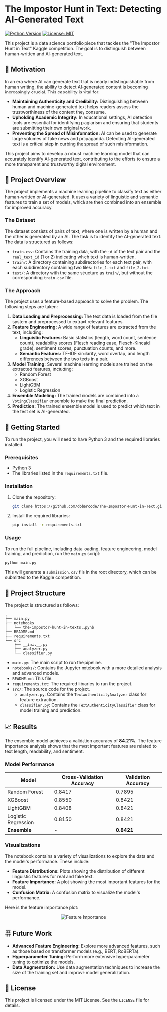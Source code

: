 # The Impostor Hunt in Text: Detecting AI-Generated Text

[![Python Version](https://img.shields.io/badge/python-3.9-blue.svg)](https://www.python.org/downloads/release/python-390/)
[![License: MIT](https://img.shields.io/badge/License-MIT-yellow.svg)](https://opensource.org/licenses/MIT)

This project is a data science portfolio piece that tackles the "The Impostor Hunt in Text" Kaggle competition. The goal is to distinguish between human-written and AI-generated text.

## 🎯 Motivation

In an era where AI can generate text that is nearly indistinguishable from human writing, the ability to detect AI-generated content is becoming increasingly crucial. This capability is vital for:

*   **Maintaining Authenticity and Credibility:** Distinguishing between human and machine-generated text helps readers assess the trustworthiness of the content they consume.
*   **Upholding Academic Integrity:** In educational settings, AI detection tools are essential for identifying plagiarism and ensuring that students are submitting their own original work.
*   **Preventing the Spread of Misinformation:** AI can be used to generate large volumes of fake news and propaganda. Detecting AI-generated text is a critical step in curbing the spread of such misinformation.

This project aims to develop a robust machine learning model that can accurately identify AI-generated text, contributing to the efforts to ensure a more transparent and trustworthy digital environment.

## 📖 Project Overview

The project implements a machine learning pipeline to classify text as either human-written or AI-generated. It uses a variety of linguistic and semantic features to train a set of models, which are then combined into an ensemble for improved accuracy.

### The Dataset

The dataset consists of pairs of text, where one is written by a human and the other is generated by an AI. The task is to identify the AI-generated text. The data is structured as follows:

-   `train.csv`: Contains the training data, with the `id` of the text pair and the `real_text_id` (1 or 2) indicating which text is human-written.
-   `train/`: A directory containing subdirectories for each text pair, with each subdirectory containing two files: `file_1.txt` and `file_2.txt`.
-   `test/`: A directory with the same structure as `train/`, but without the corresponding `train.csv` file.

### The Approach

The project uses a feature-based approach to solve the problem. The following steps are taken:

1.  **Data Loading and Preprocessing:** The text data is loaded from the file system and preprocessed to extract relevant features.
2.  **Feature Engineering:** A wide range of features are extracted from the text, including:
    *   **Linguistic Features:** Basic statistics (length, word count, sentence count), readability scores (Flesch reading ease, Flesch-Kincaid grade), sentiment scores, punctuation counts, and more.
    *   **Semantic Features:** TF-IDF similarity, word overlap, and length differences between the two texts in a pair.
3.  **Model Training:** Several machine learning models are trained on the extracted features, including:
    *   Random Forest
    *   XGBoost
    *   LightGBM
    *   Logistic Regression
4.  **Ensemble Modeling:** The trained models are combined into a `VotingClassifier` ensemble to make the final prediction.
5.  **Prediction:** The trained ensemble model is used to predict which text in the test set is AI-generated.

## 🚀 Getting Started

To run the project, you will need to have Python 3 and the required libraries installed.

### Prerequisites

-   Python 3
-   The libraries listed in the `requirements.txt` file.

### Installation

1.  Clone the repository:
    ```bash
    git clone https://github.com/dobercode/The-Impostor-Hunt-in-Text.git
    ```
2.  Install the required libraries:
    ```bash
    pip install -r requirements.txt
    ```

### Usage

To run the full pipeline, including data loading, feature engineering, model training, and prediction, run the `main.py` script:

```bash
python main.py
```

This will generate a `submission.csv` file in the root directory, which can be submitted to the Kaggle competition.

## 📂 Project Structure

The project is structured as follows:

```
.
├── main.py
├── notebooks
│   └── the-impostor-hunt-in-texts.ipynb
├── README.md
├── requirements.txt
└── src
    ├── __init__.py
    ├── analyzer.py
    └── classifier.py
```

-   `main.py`: The main script to run the pipeline.
-   `notebooks/`: Contains the Jupyter notebook with a more detailed analysis and advanced models.
-   `README.md`: This file.
-   `requirements.txt`: The required libraries to run the project.
-   `src/`: The source code for the project.
    -   `analyzer.py`: Contains the `TextAuthenticityAnalyzer` class for feature extraction.
    -   `classifier.py`: Contains the `TextAuthenticityClassifier` class for model training and prediction.

## 📈 Results

The ensemble model achieves a validation accuracy of **84.21%**. The feature importance analysis shows that the most important features are related to text length, readability, and sentiment.

### Model Performance

| Model                  | Cross-Validation Accuracy | Validation Accuracy |
| ---------------------- | ------------------------- | ------------------- |
| Random Forest          | 0.8417                    | 0.7895              |
| XGBoost                | 0.8550                    | 0.8421              |
| LightGBM               | 0.8408                    | 0.8421              |
| Logistic Regression    | 0.8150                    | 0.8421              |
| **Ensemble**           | -                         | **0.8421**          |

### Visualizations

The notebook contains a variety of visualizations to explore the data and the model's performance. These include:

*   **Feature Distributions:** Plots showing the distribution of different linguistic features for real and fake text.
*   **Feature Importance:** A plot showing the most important features for the model.
*   **Confusion Matrix:** A confusion matrix to visualize the model's performance.

Here is the feature importance plot:

<p align="center">
  <img src="https://i.imgur.com/YOUR_IMAGE_URL.png" alt="Feature Importance">
</p>

## 퓨 Future Work

-   **Advanced Feature Engineering:** Explore more advanced features, such as those based on transformer models (e.g., BERT, RoBERTa).
-   **Hyperparameter Tuning:** Perform more extensive hyperparameter tuning to optimize the models.
-   **Data Augmentation:** Use data augmentation techniques to increase the size of the training set and improve model generalization.

## 📄 License

This project is licensed under the MIT License. See the `LICENSE` file for details.